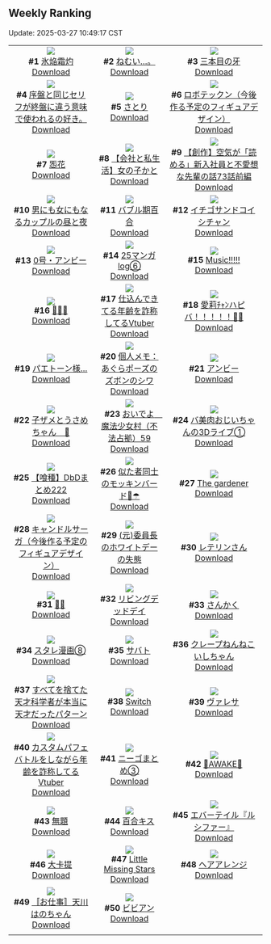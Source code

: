 ## Weekly Ranking
Update: 2025-03-27 10:49:17 CST

|      |      |      |
| :----: | :----: | :----: |
| ![](https://i.pixiv.re/c/240x480/img-master/img/2025/03/19/00/00/22/128359794_p0_master1200.jpg)<br>**#1** [氷焔霜灼](https://www.pixiv.net/artworks/128359794)<br>[Download](https://i.pixiv.re/img-original/img/2025/03/19/00/00/22/128359794_p0.jpg) | ![](https://i.pixiv.re/c/240x480/img-master/img/2025/03/20/00/00/26/128392355_p0_master1200.jpg)<br>**#2** [ねむい…。](https://www.pixiv.net/artworks/128392355)<br>[Download](https://i.pixiv.re/img-original/img/2025/03/20/00/00/26/128392355_p0.png) | ![](https://i.pixiv.re/c/240x480/img-master/img/2025/03/19/00/00/18/128359772_p0_master1200.jpg)<br>**#3** [三本目の牙](https://www.pixiv.net/artworks/128359772)<br>[Download](https://i.pixiv.re/img-original/img/2025/03/19/00/00/18/128359772_p0.jpg) |
| ![](https://i.pixiv.re/c/240x480/img-master/img/2025/03/19/21/37/39/128382663_p0_master1200.jpg)<br>**#4** [序盤と同じセリフが終盤に違う意味で使われるの好き。](https://www.pixiv.net/artworks/128382663)<br>[Download](https://i.pixiv.re/img-original/img/2025/03/19/21/37/39/128382663_p0.jpg) | ![](https://i.pixiv.re/c/240x480/img-master/img/2025/03/20/02/11/02/128396562_p0_master1200.jpg)<br>**#5** [さとり](https://www.pixiv.net/artworks/128396562)<br>[Download](https://i.pixiv.re/img-original/img/2025/03/20/02/11/02/128396562_p0.png) | ![](https://i.pixiv.re/c/240x480/img-master/img/2025/03/20/00/00/04/128392222_p0_master1200.jpg)<br>**#6** [ロボテックン（今後作る予定のフィギュアデザイン）](https://www.pixiv.net/artworks/128392222)<br>[Download](https://i.pixiv.re/img-original/img/2025/03/20/00/00/04/128392222_p0.jpg) |
| ![](https://i.pixiv.re/c/240x480/img-master/img/2025/03/19/20/32/27/128361198_p0_master1200.jpg)<br>**#7** [㤅花](https://www.pixiv.net/artworks/128361198)<br>[Download](https://i.pixiv.re/img-original/img/2025/03/19/20/32/27/128361198_p0.png) | ![](https://i.pixiv.re/c/240x480/img-master/img/2025/03/21/12/00/13/128440353_p0_master1200.jpg)<br>**#8** [【会社と私生活】女の子かと](https://www.pixiv.net/artworks/128440353)<br>[Download](https://i.pixiv.re/img-original/img/2025/03/21/12/00/13/128440353_p0.jpg) | ![](https://i.pixiv.re/c/240x480/img-master/img/2025/03/20/18/52/00/128415685_p0_master1200.jpg)<br>**#9** [【創作】空気が「読める」新入社員と不愛想な先輩の話73話前編](https://www.pixiv.net/artworks/128415685)<br>[Download](https://i.pixiv.re/img-original/img/2025/03/20/18/52/00/128415685_p0.jpg) |
| ![](https://i.pixiv.re/c/240x480/img-master/img/2025/03/20/00/00/29/128392369_p0_master1200.jpg)<br>**#10** [男にも女にもなるカップルの昼と夜](https://www.pixiv.net/artworks/128392369)<br>[Download](https://i.pixiv.re/img-original/img/2025/03/20/00/00/29/128392369_p0.jpg) | ![](https://i.pixiv.re/c/240x480/img-master/img/2025/03/20/22/16/28/128423236_p0_master1200.jpg)<br>**#11** [バブル期百合](https://www.pixiv.net/artworks/128423236)<br>[Download](https://i.pixiv.re/img-original/img/2025/03/20/22/16/28/128423236_p0.jpg) | ![](https://i.pixiv.re/c/240x480/img-master/img/2025/03/20/00/00/16/128392298_p0_master1200.jpg)<br>**#12** [イチゴサンドコイシチャン](https://www.pixiv.net/artworks/128392298)<br>[Download](https://i.pixiv.re/img-original/img/2025/03/20/00/00/16/128392298_p0.jpg) |
| ![](https://i.pixiv.re/c/240x480/img-master/img/2025/03/20/12/39/45/128406633_p0_master1200.jpg)<br>**#13** [0号・アンビー](https://www.pixiv.net/artworks/128406633)<br>[Download](https://i.pixiv.re/img-original/img/2025/03/20/12/39/45/128406633_p0.jpg) | ![](https://i.pixiv.re/c/240x480/img-master/img/2025/03/20/00/03/28/128392691_p0_master1200.jpg)<br>**#14** [25マンガlog⑥](https://www.pixiv.net/artworks/128392691)<br>[Download](https://i.pixiv.re/img-original/img/2025/03/20/00/03/28/128392691_p0.jpg) | ![](https://i.pixiv.re/c/240x480/img-master/img/2025/03/20/06/50/57/128400400_p0_master1200.jpg)<br>**#15** [Music!!!!!](https://www.pixiv.net/artworks/128400400)<br>[Download](https://i.pixiv.re/img-original/img/2025/03/20/06/50/57/128400400_p0.jpg) |
| ![](https://i.pixiv.re/c/240x480/img-master/img/2025/03/19/00/09/38/128360429_p0_master1200.jpg)<br>**#16** [💚🤍🫧](https://www.pixiv.net/artworks/128360429)<br>[Download](https://i.pixiv.re/img-original/img/2025/03/19/00/09/38/128360429_p0.png) | ![](https://i.pixiv.re/c/240x480/img-master/img/2025/03/20/21/22/39/128421211_p0_master1200.jpg)<br>**#17** [仕込んできてる年齢を詐称してるVtuber](https://www.pixiv.net/artworks/128421211)<br>[Download](https://i.pixiv.re/img-original/img/2025/03/20/21/22/39/128421211_p0.png) | ![](https://i.pixiv.re/c/240x480/img-master/img/2025/03/19/00/00/05/128359689_p0_master1200.jpg)<br>**#18** [愛莉ﾁｬﾝハピバ！！！！！🎂🎉](https://www.pixiv.net/artworks/128359689)<br>[Download](https://i.pixiv.re/img-original/img/2025/03/19/00/00/05/128359689_p0.jpg) |
| ![](https://i.pixiv.re/c/240x480/img-master/img/2025/03/20/00/00/18/128392317_p0_master1200.jpg)<br>**#19** [パエトーン様…](https://www.pixiv.net/artworks/128392317)<br>[Download](https://i.pixiv.re/img-original/img/2025/03/20/00/00/18/128392317_p0.jpg) | ![](https://i.pixiv.re/c/240x480/img-master/img/2025/03/20/06/00/08/128399727_p0_master1200.jpg)<br>**#20** [個人メモ：あぐらポーズのズボンのシワ](https://www.pixiv.net/artworks/128399727)<br>[Download](https://i.pixiv.re/img-original/img/2025/03/20/06/00/08/128399727_p0.jpg) | ![](https://i.pixiv.re/c/240x480/img-master/img/2025/03/20/18/00/09/128413918_p0_master1200.jpg)<br>**#21** [アンビー](https://www.pixiv.net/artworks/128413918)<br>[Download](https://i.pixiv.re/img-original/img/2025/03/20/18/00/09/128413918_p0.jpg) |
| ![](https://i.pixiv.re/c/240x480/img-master/img/2025/03/20/02/31/07/128396961_p0_master1200.jpg)<br>**#22** [子ザメとうさめちゃん　🌸](https://www.pixiv.net/artworks/128396961)<br>[Download](https://i.pixiv.re/img-original/img/2025/03/20/02/31/07/128396961_p0.jpg) | ![](https://i.pixiv.re/c/240x480/img-master/img/2025/03/20/11/31/33/128405088_p0_master1200.jpg)<br>**#23** [おいでよ　魔法少女村（不法占拠）59](https://www.pixiv.net/artworks/128405088)<br>[Download](https://i.pixiv.re/img-original/img/2025/03/20/11/31/33/128405088_p0.png) | ![](https://i.pixiv.re/c/240x480/img-master/img/2025/03/21/00/17/07/128428446_p0_master1200.jpg)<br>**#24** [バ美肉おじいちゃんの3Dライブ①](https://www.pixiv.net/artworks/128428446)<br>[Download](https://i.pixiv.re/img-original/img/2025/03/21/00/17/07/128428446_p0.jpg) |
| ![](https://i.pixiv.re/c/240x480/img-master/img/2025/03/20/18/14/53/128378713_p0_master1200.jpg)<br>**#25** [【喰種】DbDまとめ222](https://www.pixiv.net/artworks/128378713)<br>[Download](https://i.pixiv.re/img-original/img/2025/03/20/18/14/53/128378713_p0.png) | ![](https://i.pixiv.re/c/240x480/img-master/img/2025/03/19/17/57/54/128379481_p0_master1200.jpg)<br>**#26** [似た者同士のモッキンバード🦇☂](https://www.pixiv.net/artworks/128379481)<br>[Download](https://i.pixiv.re/img-original/img/2025/03/19/17/57/54/128379481_p0.jpg) | ![](https://i.pixiv.re/c/240x480/img-master/img/2025/03/20/20/39/59/128419507_p0_master1200.jpg)<br>**#27** [The gardener](https://www.pixiv.net/artworks/128419507)<br>[Download](https://i.pixiv.re/img-original/img/2025/03/20/20/39/59/128419507_p0.jpg) |
| ![](https://i.pixiv.re/c/240x480/img-master/img/2025/03/19/00/00/26/128359809_p0_master1200.jpg)<br>**#28** [キャンドルサーガ（今後作る予定のフィギュアデザイン）](https://www.pixiv.net/artworks/128359809)<br>[Download](https://i.pixiv.re/img-original/img/2025/03/19/00/00/26/128359809_p0.jpg) | ![](https://i.pixiv.re/c/240x480/img-master/img/2025/03/19/17/58/06/128379487_p0_master1200.jpg)<br>**#29** [(元)委員長のホワイトデーの失態](https://www.pixiv.net/artworks/128379487)<br>[Download](https://i.pixiv.re/img-original/img/2025/03/19/17/58/06/128379487_p0.jpg) | ![](https://i.pixiv.re/c/240x480/img-master/img/2025/03/19/16/58/50/128378150_p0_master1200.jpg)<br>**#30** [レテリンさん](https://www.pixiv.net/artworks/128378150)<br>[Download](https://i.pixiv.re/img-original/img/2025/03/19/16/58/50/128378150_p0.png) |
| ![](https://i.pixiv.re/c/240x480/img-master/img/2025/03/19/00/00/11/128359728_p0_master1200.jpg)<br>**#31** [🤍🩵](https://www.pixiv.net/artworks/128359728)<br>[Download](https://i.pixiv.re/img-original/img/2025/03/19/00/00/11/128359728_p0.png) | ![](https://i.pixiv.re/c/240x480/img-master/img/2025/03/20/08/00/01/128401371_p0_master1200.jpg)<br>**#32** [リビングデッドデイ](https://www.pixiv.net/artworks/128401371)<br>[Download](https://i.pixiv.re/img-original/img/2025/03/20/08/00/01/128401371_p0.jpg) | ![](https://i.pixiv.re/c/240x480/img-master/img/2025/03/20/12/04/05/128405899_p0_master1200.jpg)<br>**#33** [さんかく](https://www.pixiv.net/artworks/128405899)<br>[Download](https://i.pixiv.re/img-original/img/2025/03/20/12/04/05/128405899_p0.png) |
| ![](https://i.pixiv.re/c/240x480/img-master/img/2025/03/20/19/42/46/128417442_p0_master1200.jpg)<br>**#34** [スタレ漫画⑧](https://www.pixiv.net/artworks/128417442)<br>[Download](https://i.pixiv.re/img-original/img/2025/03/20/19/42/46/128417442_p0.jpg) | ![](https://i.pixiv.re/c/240x480/img-master/img/2025/03/20/12/00/35/128405785_p0_master1200.jpg)<br>**#35** [サバト](https://www.pixiv.net/artworks/128405785)<br>[Download](https://i.pixiv.re/img-original/img/2025/03/20/12/00/35/128405785_p0.png) | ![](https://i.pixiv.re/c/240x480/img-master/img/2025/03/21/00/00/13/128427370_p0_master1200.jpg)<br>**#36** [クレープねんねこいしちゃん](https://www.pixiv.net/artworks/128427370)<br>[Download](https://i.pixiv.re/img-original/img/2025/03/21/00/00/13/128427370_p0.jpg) |
| ![](https://i.pixiv.re/c/240x480/img-master/img/2025/03/20/14/46/11/128409328_p0_master1200.jpg)<br>**#37** [すべてを捨てた天才科学者が本当に天才だったパターン](https://www.pixiv.net/artworks/128409328)<br>[Download](https://i.pixiv.re/img-original/img/2025/03/20/14/46/11/128409328_p0.png) | ![](https://i.pixiv.re/c/240x480/img-master/img/2025/03/20/15/11/11/128409880_p0_master1200.jpg)<br>**#38** [Switch](https://www.pixiv.net/artworks/128409880)<br>[Download](https://i.pixiv.re/img-original/img/2025/03/20/15/11/11/128409880_p0.jpg) | ![](https://i.pixiv.re/c/240x480/img-master/img/2025/03/20/01/27/57/128395548_p0_master1200.jpg)<br>**#39** [ヴァレサ](https://www.pixiv.net/artworks/128395548)<br>[Download](https://i.pixiv.re/img-original/img/2025/03/20/01/27/57/128395548_p0.jpg) |
| ![](https://i.pixiv.re/c/240x480/img-master/img/2025/03/19/21/04/00/128385586_p0_master1200.jpg)<br>**#40** [カスタムパフェバトルをしながら年齢を詐称してるVtuber](https://www.pixiv.net/artworks/128385586)<br>[Download](https://i.pixiv.re/img-original/img/2025/03/19/21/04/00/128385586_p0.png) | ![](https://i.pixiv.re/c/240x480/img-master/img/2025/03/20/02/19/29/128396718_p0_master1200.jpg)<br>**#41** [ニーゴまとめ③](https://www.pixiv.net/artworks/128396718)<br>[Download](https://i.pixiv.re/img-original/img/2025/03/20/02/19/29/128396718_p0.png) | ![](https://i.pixiv.re/c/240x480/img-master/img/2025/03/20/13/10/53/128407294_p0_master1200.jpg)<br>**#42** [🌸AWAKE🌸](https://www.pixiv.net/artworks/128407294)<br>[Download](https://i.pixiv.re/img-original/img/2025/03/20/13/10/53/128407294_p0.png) |
| ![](https://i.pixiv.re/c/240x480/img-master/img/2025/03/20/17/00/19/128412339_p0_master1200.jpg)<br>**#43** [無題](https://www.pixiv.net/artworks/128412339)<br>[Download](https://i.pixiv.re/img-original/img/2025/03/20/17/00/19/128412339_p0.png) | ![](https://i.pixiv.re/c/240x480/img-master/img/2025/03/20/19/18/26/128416657_p0_master1200.jpg)<br>**#44** [百合キス](https://www.pixiv.net/artworks/128416657)<br>[Download](https://i.pixiv.re/img-original/img/2025/03/20/19/18/26/128416657_p0.jpg) | ![](https://i.pixiv.re/c/240x480/img-master/img/2025/03/20/00/28/11/128393644_p0_master1200.jpg)<br>**#45** [エバーテイル『ルシファー』](https://www.pixiv.net/artworks/128393644)<br>[Download](https://i.pixiv.re/img-original/img/2025/03/20/00/28/11/128393644_p0.jpg) |
| ![](https://i.pixiv.re/c/240x480/img-master/img/2025/03/20/04/15/50/128398528_p0_master1200.jpg)<br>**#46** [大卡提](https://www.pixiv.net/artworks/128398528)<br>[Download](https://i.pixiv.re/img-original/img/2025/03/20/04/15/50/128398528_p0.png) | ![](https://i.pixiv.re/c/240x480/img-master/img/2025/03/20/13/21/54/128407521_p0_master1200.jpg)<br>**#47** [Little Missing Stars](https://www.pixiv.net/artworks/128407521)<br>[Download](https://i.pixiv.re/img-original/img/2025/03/20/13/21/54/128407521_p0.jpg) | ![](https://i.pixiv.re/c/240x480/img-master/img/2025/03/19/11/37/25/128372122_p0_master1200.jpg)<br>**#48** [ヘアアレンジ](https://www.pixiv.net/artworks/128372122)<br>[Download](https://i.pixiv.re/img-original/img/2025/03/19/11/37/25/128372122_p0.jpg) |
| ![](https://i.pixiv.re/c/240x480/img-master/img/2025/03/20/05/34/47/128399407_p0_master1200.jpg)<br>**#49** [〚お仕事〛天川はのちゃん](https://www.pixiv.net/artworks/128399407)<br>[Download](https://i.pixiv.re/img-original/img/2025/03/20/05/34/47/128399407_p0.jpg) | ![](https://i.pixiv.re/c/240x480/img-master/img/2025/03/19/19/50/45/128383029_p0_master1200.jpg)<br>**#50** [ビビアン](https://www.pixiv.net/artworks/128383029)<br>[Download](https://i.pixiv.re/img-original/img/2025/03/19/19/50/45/128383029_p0.png) |
|      |
